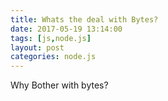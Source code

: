 ```yaml
---
title: Whats the deal with Bytes?
date: 2017-05-19 13:14:00
tags: [js,node.js]
layout: post
categories: node.js
---
```


Why Bother with bytes?

<!-- more -->
